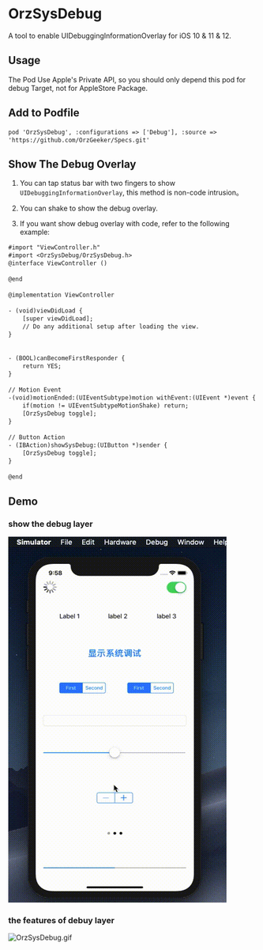 # OrzSysDebug

A tool to enable UIDebuggingInformationOverlay for iOS 10 &amp; 11 &amp; 12.


## Usage

The Pod Use Apple's Private API, so you should only depend this pod for debug Target, not for AppleStore Package.

## Add to Podfile

```
pod 'OrzSysDebug', :configurations => ['Debug'], :source => 'https://github.com/OrzGeeker/Specs.git'
```

## Show The Debug Overlay

1. You can tap status bar with two fingers to show `UIDebuggingInformationOverlay`,
this method is non-code intrusion。

2. You can shake to show the debug overlay.

3. If you want show debug overlay with code,  refer to the following example:

```
#import "ViewController.h"
#import <OrzSysDebug/OrzSysDebug.h>
@interface ViewController ()

@end

@implementation ViewController

- (void)viewDidLoad {
    [super viewDidLoad];
    // Do any additional setup after loading the view.
}


- (BOOL)canBecomeFirstResponder {
    return YES;
}

// Motion Event
-(void)motionEnded:(UIEventSubtype)motion withEvent:(UIEvent *)event {
    if(motion != UIEventSubtypeMotionShake) return;
    [OrzSysDebug toggle];
}

// Button Action
- (IBAction)showSysDebug:(UIButton *)sender {
    [OrzSysDebug toggle];
}

@end
```

## Demo

### show the debug layer

![show](toggle.gif)

### the features of debuy layer

![OrzSysDebug.gif](OrzSysDebug.gif)

